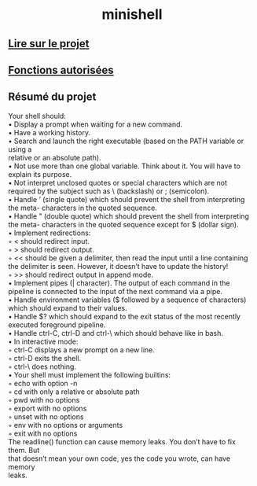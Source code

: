 <h1 align="center">minishell</h1>

## [Lire sur le projet](https://github.com/L-PDufour/minishell/wiki/Liens)
## [Fonctions autorisées](https://github.com/L-PDufour/minishell/wiki/Fonctions-autoris%C3%A9es)

## Résumé du projet

Your shell should:  
• Display a prompt when waiting for a new command.  
• Have a working history.  
• Search and launch the right executable (based on the PATH variable or using a  
relative or an absolute path).  
• Not use more than one global variable. Think about it. You will have to explain
its purpose.  
• Not interpret unclosed quotes or special characters which are not required by the
subject such as \ (backslash) or ; (semicolon).  
• Handle ’ (single quote) which should prevent the shell from interpreting the meta-
characters in the quoted sequence.  
• Handle " (double quote) which should prevent the shell from interpreting the meta-
characters in the quoted sequence except for $ (dollar sign).  
• Implement redirections:  
◦ < should redirect input.  
◦ > should redirect output.  
◦ << should be given a delimiter, then read the input until a line containing the
delimiter is seen. However, it doesn’t have to update the history!  
◦ >> should redirect output in append mode.  
• Implement pipes (| character). The output of each command in the pipeline is
connected to the input of the next command via a pipe.  
• Handle environment variables ($ followed by a sequence of characters) which
should expand to their values.  
• Handle $? which should expand to the exit status of the most recently executed
foreground pipeline.  
• Handle ctrl-C, ctrl-D and ctrl-\ which should behave like in bash.  
• In interactive mode:  
◦ ctrl-C displays a new prompt on a new line.  
◦ ctrl-D exits the shell.  
◦ ctrl-\ does nothing.  
• Your shell must implement the following builtins:  
◦ echo with option -n  
◦ cd with only a relative or absolute path  
◦ pwd with no options  
◦ export with no options  
◦ unset with no options  
◦ env with no options or arguments  
◦ exit with no options  
The readline() function can cause memory leaks. You don’t have to fix them. But  
that doesn’t mean your own code, yes the code you wrote, can have memory  
leaks. 
